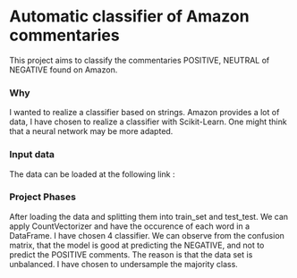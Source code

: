 # Automatic classifier of Amazon commentaries

This project aims to classify the commentaries POSITIVE, NEUTRAL of NEGATIVE found on Amazon.


### Why
I wanted to realize a classifier based on strings. Amazon provides a lot of data, I have chosen to realize a classifier with Scikit-Learn. One might think that a neural network may be more adapted.

### Input data
The data can be loaded at the following link :

### Project Phases
After loading the data and splitting them into train_set and test_test. We can apply CountVectorizer and have the occurence of each word in a DataFrame.
I have chosen 4 classifier. We can observe from the confusion matrix, that the model is good at predicting the NEGATIVE, and not to predict the POSITIVE comments. The reason is that the data set is unbalanced. I have chosen to undersample the majority class.
